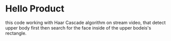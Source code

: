 # Hello Product
this code working with Haar Cascade algorithm on stream video,
 that detect upper body first then search for the face inside of the upper bodeis's rectangle.
